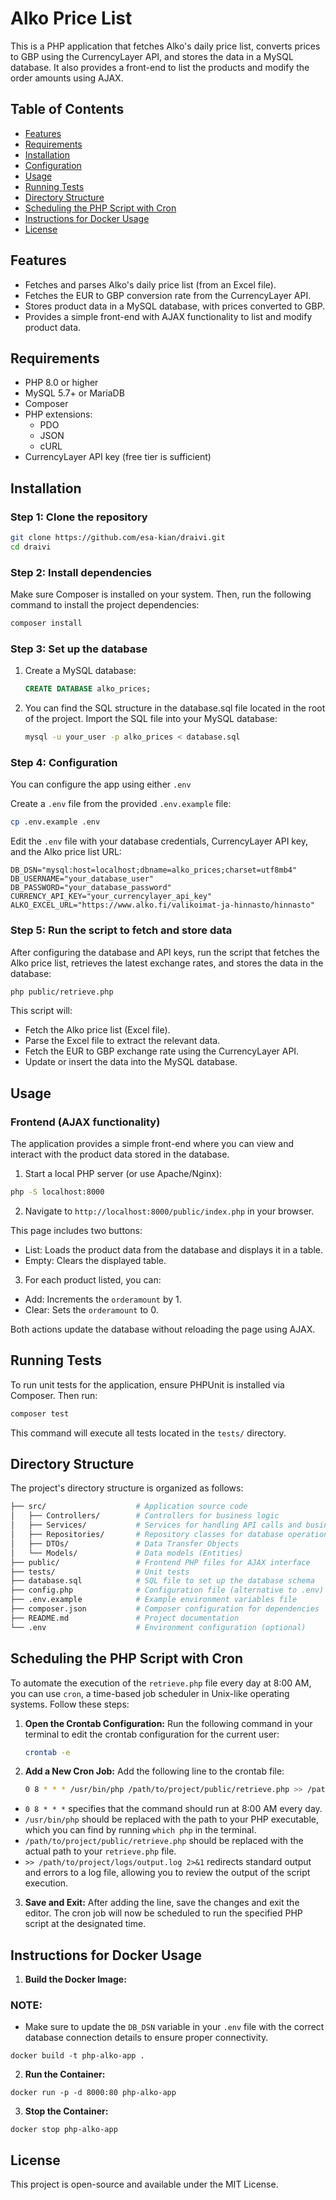 # Alko Price List

This is a PHP application that fetches Alko's daily price list, converts prices to GBP using the CurrencyLayer API, and stores the data in a MySQL database. It also provides a front-end to list the products and modify the order amounts using AJAX.

## Table of Contents

- [Features](#features)
- [Requirements](#requirements)
- [Installation](#installation)
- [Configuration](#configuration)
- [Usage](#usage)
- [Running Tests](#running-tests)
- [Directory Structure](#directory-structure)
- [Scheduling the PHP Script with Cron](#scheduling-the-php-script-with-cron)
- [Instructions for Docker Usage](#instructions-for-docker-usage)
- [License](#license)

## Features

- Fetches and parses Alko's daily price list (from an Excel file).
- Fetches the EUR to GBP conversion rate from the CurrencyLayer API.
- Stores product data in a MySQL database, with prices converted to GBP.
- Provides a simple front-end with AJAX functionality to list and modify product data.

## Requirements

- PHP 8.0 or higher
- MySQL 5.7+ or MariaDB
- Composer
- PHP extensions:
  - PDO
  - JSON
  - cURL
- CurrencyLayer API key (free tier is sufficient)

## Installation

### Step 1: Clone the repository

```bash
git clone https://github.com/esa-kian/draivi.git
cd draivi
```

### Step 2: Install dependencies

Make sure Composer is installed on your system. Then, run the following command to install the project dependencies:

```bash
composer install
```

### Step 3: Set up the database

1. Create a MySQL database:

    ```sql
    CREATE DATABASE alko_prices;
    ```

2. You can find the SQL structure in the database.sql file located in the root of the project. Import the SQL file into your MySQL database:

    ```bash
    mysql -u your_user -p alko_prices < database.sql
    ```

### Step 4: Configuration
You can configure the app using either  `.env`

Create a `.env` file from the provided `.env.example` file:

```bash
cp .env.example .env
```

Edit the `.env` file with your database credentials, CurrencyLayer API key, and the Alko price list URL:
```
DB_DSN="mysql:host=localhost;dbname=alko_prices;charset=utf8mb4"
DB_USERNAME="your_database_user"
DB_PASSWORD="your_database_password"
CURRENCY_API_KEY="your_currencylayer_api_key"
ALKO_EXCEL_URL="https://www.alko.fi/valikoimat-ja-hinnasto/hinnasto"
```

### Step 5: Run the script to fetch and store data
After configuring the database and API keys, run the script that fetches the Alko price list, retrieves the latest exchange rates, and stores the data in the database:
```bash
php public/retrieve.php
```

This script will:

- Fetch the Alko price list (Excel file).
- Parse the Excel file to extract the relevant data.
- Fetch the EUR to GBP exchange rate using the CurrencyLayer API.
- Update or insert the data into the MySQL database.


## Usage

### Frontend (AJAX functionality)

The application provides a simple front-end where you can view and interact with the product data stored in the database.

1. Start a local PHP server (or use Apache/Nginx):
```bash
php -S localhost:8000
```

2. Navigate to `http://localhost:8000/public/index.php` in your browser.

This page includes two buttons:
- List: Loads the product data from the database and displays it in a table.
- Empty: Clears the displayed table.

3. For each product listed, you can:
- Add: Increments the `orderamount` by 1.
- Clear: Sets the `orderamount` to 0.

Both actions update the database without reloading the page using AJAX.


## Running Tests
To run unit tests for the application, ensure PHPUnit is installed via Composer. Then run:

```bash
composer test
```

This command will execute all tests located in the `tests/` directory.

## Directory Structure

The project's directory structure is organized as follows:

```bash 
├── src/                    # Application source code
│   ├── Controllers/        # Controllers for business logic
│   ├── Services/           # Services for handling API calls and business operations
│   ├── Repositories/       # Repository classes for database operations
│   ├── DTOs/               # Data Transfer Objects
│   └── Models/             # Data models (Entities)
├── public/                 # Frontend PHP files for AJAX interface
├── tests/                  # Unit tests
├── database.sql            # SQL file to set up the database schema
├── config.php              # Configuration file (alternative to .env)
├── .env.example            # Example environment variables file
├── composer.json           # Composer configuration for dependencies
├── README.md               # Project documentation
└── .env                    # Environment configuration (optional)
```
## Scheduling the PHP Script with Cron

To automate the execution of the `retrieve.php` file every day at 8:00 AM, you can use `cron`, a time-based job scheduler in Unix-like operating systems. Follow these steps:

1. **Open the Crontab Configuration:**
Run the following command in your terminal to edit the crontab configuration for the current user:
   ```bash
   crontab -e
   ```

2. **Add a New Cron Job:**
Add the following line to the crontab file:
    ```bash
    0 8 * * * /usr/bin/php /path/to/project/public/retrieve.php >> /path/to/project/logs/output.log 2>&1
    ```


- `0 8 * * *` specifies that the command should run at 8:00 AM every day.
- `/usr/bin/php` should be replaced with the path to your PHP executable, which you can find by running `which php` in the terminal.
- `/path/to/project/public/retrieve.php` should be replaced with the actual path to your `retrieve.php` file.
- `>> /path/to/project/logs/output.log 2>&1` redirects standard output and errors to a log file, allowing you to review the output of the script execution.

3. **Save and Exit:**
After adding the line, save the changes and exit the editor. The cron job will now be scheduled to run the specified PHP script at the designated time.


## Instructions for Docker Usage
1. **Build the Docker Image:**

### NOTE: 
- Make sure to update the `DB_DSN` variable in your `.env` file with the correct database connection details to ensure proper connectivity.

```
docker build -t php-alko-app .
```
2. **Run the Container:**
```
docker run -p -d 8000:80 php-alko-app
```
3. **Stop the Container:**
```
docker stop php-alko-app
```

## License

This project is open-source and available under the MIT License.
